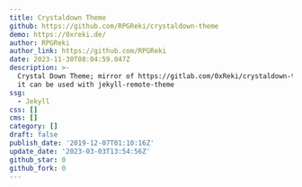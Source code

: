 ```yaml
---
title: Crystaldown Theme
github: https://github.com/RPGReki/crystaldown-theme
demo: https://0xreki.de/
author: RPGReki
author_link: https://github.com/RPGReki
date: 2023-11-30T08:04:59.047Z
description: >-
  Crystal Down Theme; mirror of https://gitlab.com/0xReki/crystaldown-theme so
  it can be used with jekyll-remote-theme
ssg:
  - Jekyll
css: []
cms: []
category: []
draft: false
publish_date: '2019-12-07T01:10:16Z'
update_date: '2023-03-03T13:54:56Z'
github_star: 0
github_fork: 0
---
```

